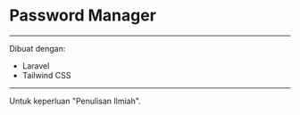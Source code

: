 # Password Manager

---

Dibuat dengan:
- Laravel
- Tailwind CSS

---

Untuk keperluan "Penulisan Ilmiah".